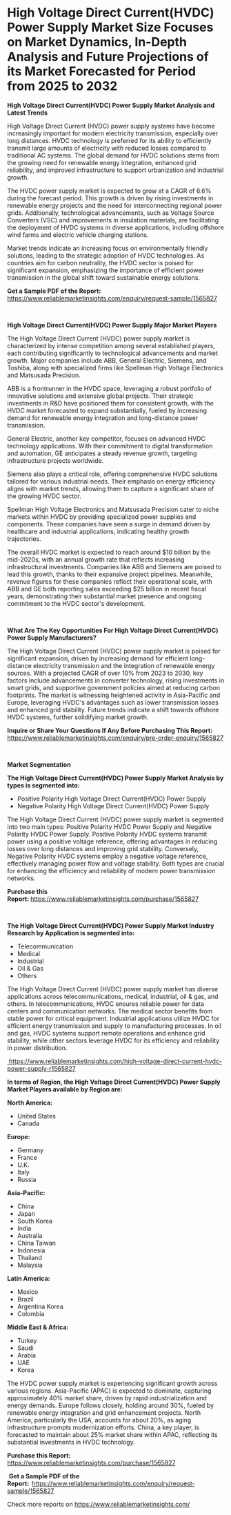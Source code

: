 <p><h1>High Voltage Direct Current(HVDC) Power Supply Market Size Focuses on Market Dynamics, In-Depth Analysis and Future Projections of its Market Forecasted for Period from 2025 to 2032</h1></p><p><strong>High Voltage Direct Current(HVDC) Power Supply Market Analysis and Latest Trends</strong></p>
<p><p>High Voltage Direct Current (HVDC) power supply systems have become increasingly important for modern electricity transmission, especially over long distances. HVDC technology is preferred for its ability to efficiently transmit large amounts of electricity with reduced losses compared to traditional AC systems. The global demand for HVDC solutions stems from the growing need for renewable energy integration, enhanced grid reliability, and improved infrastructure to support urbanization and industrial growth.</p><p>The HVDC power supply market is expected to grow at a CAGR of 6.6% during the forecast period. This growth is driven by rising investments in renewable energy projects and the need for interconnecting regional power grids. Additionally, technological advancements, such as Voltage Source Converters (VSC) and improvements in insulation materials, are facilitating the deployment of HVDC systems in diverse applications, including offshore wind farms and electric vehicle charging stations.</p><p>Market trends indicate an increasing focus on environmentally friendly solutions, leading to the strategic adoption of HVDC technologies. As countries aim for carbon neutrality, the HVDC sector is poised for significant expansion, emphasizing the importance of efficient power transmission in the global shift toward sustainable energy solutions.</p></p>
<p><strong>Get a Sample PDF of the Report:&nbsp;</strong> <a href="https://www.reliablemarketinsights.com/enquiry/request-sample/1565827?utm_campaign=1887&utm_medium=2&utm_source=Github&utm_content=ia&utm_term=14022025&utm_id=high-voltage-direct-currenthvdc-power-supply">https://www.reliablemarketinsights.com/enquiry/request-sample/1565827</a></p>
<p>&nbsp;</p>
<p><strong>High Voltage Direct Current(HVDC) Power Supply Major Market Players</strong></p>
<p><p>The High Voltage Direct Current (HVDC) power supply market is characterized by intense competition among several established players, each contributing significantly to technological advancements and market growth. Major companies include ABB, General Electric, Siemens, and Toshiba, along with specialized firms like Spellman High Voltage Electronics and Matsusada Precision.</p><p>ABB is a frontrunner in the HVDC space, leveraging a robust portfolio of innovative solutions and extensive global projects. Their strategic investments in R&D have positioned them for consistent growth, with the HVDC market forecasted to expand substantially, fueled by increasing demand for renewable energy integration and long-distance power transmission.</p><p>General Electric, another key competitor, focuses on advanced HVDC technology applications. With their commitment to digital transformation and automation, GE anticipates a steady revenue growth, targeting infrastructure projects worldwide. </p><p>Siemens also plays a critical role, offering comprehensive HVDC solutions tailored for various industrial needs. Their emphasis on energy efficiency aligns with market trends, allowing them to capture a significant share of the growing HVDC sector.</p><p>Spellman High Voltage Electronics and Matsusada Precision cater to niche markets within HVDC by providing specialized power supplies and components. These companies have seen a surge in demand driven by healthcare and industrial applications, indicating healthy growth trajectories.</p><p>The overall HVDC market is expected to reach around $10 billion by the mid-2020s, with an annual growth rate that reflects increasing infrastructural investments. Companies like ABB and Siemens are poised to lead this growth, thanks to their expansive project pipelines. Meanwhile, revenue figures for these companies reflect their operational scale, with ABB and GE both reporting sales exceeding $25 billion in recent fiscal years, demonstrating their substantial market presence and ongoing commitment to the HVDC sector's development.</p></p>
<p>&nbsp;</p>
<p><strong>What Are The Key Opportunities For High Voltage Direct Current(HVDC) Power Supply Manufacturers?</strong></p>
<p><p>The High Voltage Direct Current (HVDC) power supply market is poised for significant expansion, driven by increasing demand for efficient long-distance electricity transmission and the integration of renewable energy sources. With a projected CAGR of over 10% from 2023 to 2030, key factors include advancements in converter technology, rising investments in smart grids, and supportive government policies aimed at reducing carbon footprints. The market is witnessing heightened activity in Asia-Pacific and Europe, leveraging HVDC's advantages such as lower transmission losses and enhanced grid stability. Future trends indicate a shift towards offshore HVDC systems, further solidifying market growth.</p></p>
<p><strong>Inquire or Share Your Questions If Any Before Purchasing This Report:</strong> <a href="https://www.reliablemarketinsights.com/enquiry/pre-order-enquiry/1565827?utm_campaign=1887&utm_medium=2&utm_source=Github&utm_content=ia&utm_term=14022025&utm_id=high-voltage-direct-currenthvdc-power-supply">https://www.reliablemarketinsights.com/enquiry/pre-order-enquiry/1565827</a></p>
<p>&nbsp;</p>
<p><strong>Market Segmentation</strong></p>
<p><strong>The High Voltage Direct Current(HVDC) Power Supply Market Analysis by types is segmented into:</strong></p>
<p><ul><li>Positive Polarity High Voltage Direct Current(HVDC) Power Supply</li><li>Negative Polarity High Voltage Direct Current(HVDC) Power Supply</li></ul></p>
<p><p>The High Voltage Direct Current (HVDC) power supply market is segmented into two main types: Positive Polarity HVDC Power Supply and Negative Polarity HVDC Power Supply. Positive Polarity HVDC systems transmit power using a positive voltage reference, offering advantages in reducing losses over long distances and improving grid stability. Conversely, Negative Polarity HVDC systems employ a negative voltage reference, effectively managing power flow and voltage stability. Both types are crucial for enhancing the efficiency and reliability of modern power transmission networks.</p></p>
<p><strong>Purchase this Report:&nbsp;</strong><a href="https://www.reliablemarketinsights.com/purchase/1565827?utm_campaign=1887&utm_medium=2&utm_source=Github&utm_content=ia&utm_term=14022025&utm_id=high-voltage-direct-currenthvdc-power-supply">https://www.reliablemarketinsights.com/purchase/1565827</a></p>
<p>&nbsp;</p>
<p><strong>The High Voltage Direct Current(HVDC) Power Supply Market Industry Research by Application is segmented into:</strong></p>
<p><ul><li>Telecommunication</li><li>Medical</li><li>Industrial</li><li>Oil & Gas</li><li>Others</li></ul></p>
<p><p>The High Voltage Direct Current (HVDC) power supply market has diverse applications across telecommunications, medical, industrial, oil & gas, and others. In telecommunications, HVDC ensures reliable power for data centers and communication networks. The medical sector benefits from stable power for critical equipment. Industrial applications utilize HVDC for efficient energy transmission and supply to manufacturing processes. In oil and gas, HVDC systems support remote operations and enhance grid stability, while other sectors leverage HVDC for its efficiency and reliability in power distribution.</p></p>
<p><a href="https://www.reliablemarketinsights.com/high-voltage-direct-current-hvdc-power-supply-r1565827?utm_campaign=1887&utm_medium=2&utm_source=Github&utm_content=ia&utm_term=14022025&utm_id=high-voltage-direct-currenthvdc-power-supply">&nbsp;https://www.reliablemarketinsights.com/high-voltage-direct-current-hvdc-power-supply-r1565827</a></p>
<p><strong>In terms of Region, the High Voltage Direct Current(HVDC) Power Supply Market Players available by Region are:</strong></p>
<p>
    <p> <strong> North America: </strong>
        <ul>
            <li>United States</li>
            <li>Canada</li>
        </ul>
        </p> 
    <p> <strong> Europe: </strong>
        <ul>
            <li>Germany</li>
            <li>France</li>
            <li>U.K.</li>
            <li>Italy</li>
            <li>Russia</li>
        </ul>
        </p> 
    <p> <strong> Asia-Pacific: </strong>
        <ul>
            <li>China</li>
            <li>Japan</li>
            <li>South Korea</li>
            <li>India</li>
            <li>Australia</li>
            <li>China Taiwan</li>
            <li>Indonesia</li>
            <li>Thailand</li>
            <li>Malaysia</li>
        </ul>
        </p> 
    <p> <strong> Latin America: </strong>
        <ul>
            <li>Mexico</li>
            <li>Brazil</li>
            <li>Argentina Korea</li>
            <li>Colombia</li>
        </ul>
        </p> 
    <p> <strong> Middle East & Africa: </strong>
        <ul>
            <li>Turkey</li>
            <li>Saudi</li>
            <li>Arabia</li>
            <li>UAE</li>
            <li>Korea</li>
        </ul>
    </p>
    </p>
<p><p>The HVDC power supply market is experiencing significant growth across various regions. Asia-Pacific (APAC) is expected to dominate, capturing approximately 40% market share, driven by rapid industrialization and energy demands. Europe follows closely, holding around 30%, fueled by renewable energy integration and grid enhancement projects. North America, particularly the USA, accounts for about 20%, as aging infrastructure prompts modernization efforts. China, a key player, is forecasted to maintain about 25% market share within APAC, reflecting its substantial investments in HVDC technology.</p></p>
<p><strong>Purchase this Report: </strong><a href="https://www.reliablemarketinsights.com/purchase/1565827?utm_campaign=1887&utm_medium=2&utm_source=Github&utm_content=ia&utm_term=14022025&utm_id=high-voltage-direct-currenthvdc-power-supply">https://www.reliablemarketinsights.com/purchase/1565827</a></p>
<p>&nbsp;<strong>Get a Sample PDF of the Report:&nbsp;&nbsp;</strong><a href="https://www.reliablemarketinsights.com/enquiry/request-sample/1565827?utm_campaign=1887&utm_medium=2&utm_source=Github&utm_content=ia&utm_term=14022025&utm_id=high-voltage-direct-currenthvdc-power-supply">https://www.reliablemarketinsights.com/enquiry/request-sample/1565827</a></p>
<p><strong></strong></p>
<p>Check more reports on <a href="https://www.reliablemarketinsights.com/?utm_campaign=1887&utm_medium=2&utm_source=Github&utm_content=ia&utm_term=14022025&utm_id=high-voltage-direct-currenthvdc-power-supply">https://www.reliablemarketinsights.com/</a></p>
